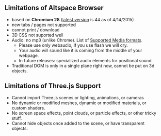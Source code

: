 ## Limitations of Altspace Browser
* based on **Chromium 28** ([latest version][1] is 44 as of 4/14/2015)
* new tabs / pages not supported
* cannot print / download
* 3D CSS not suported well
* Audio: no mp3 (unlike Chrome).  List of [Supported Media formats][2].
    * Please use only webaudio, if you use flash we will cry.
    * Your audio will sound like it is coming from the middle of your webpage.
    * In future releases: specialized audio elements for positional sound.
* Traditional DOM is only in a single plane right now, cannot be put on 3d objects.

## Limitations of Three.js Support
* Cannot import Three.js scenes or lighting, animations, or cameras
* No dynamic or modified meshes, dynamic or modified materials, or custom shaders.
* No screen space effects, point clouds, or particle effects, or other tricky stuff.
* Cannot hide objects once added to the scene, or have transparent objects.


[1]: https://chromium.googlesource.com/chromiumos/manifest-versions/+/master/paladin/buildspecs/
[2]: https://developer.mozilla.org/en-US/docs/Web/HTML/Supported_media_formats